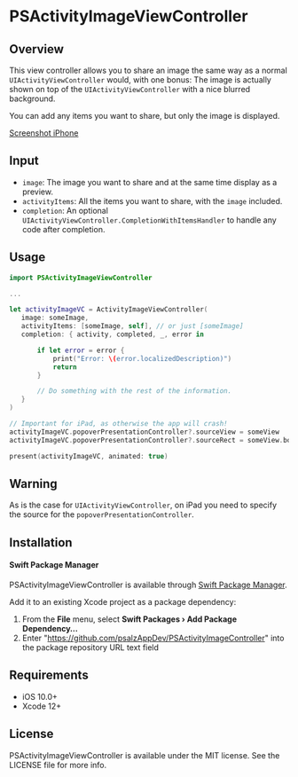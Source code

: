 # PSActivityImageViewController

## Overview

This view controller allows you to share an image the same way as a normal
`UIActivityViewController` would, with one bonus: The image is actually shown on top of the
`UIActivityViewController` with a nice blurred background.

You can add any items you want to share, but only the image is displayed.

[Screenshot iPhone](https://github.com/psalzAppDev/PSActivityImageViewController/blob/main/Assets/PSActivityImageViewController_screen_iPhone.png)

## Input

- `image`: The image you want to share and at the same time display as a preview.
- `activityItems`: All the items you want to share, with the `image` included.
- `completion`: An optional `UIActivityViewController.CompletionWithItemsHandler`
 to handle any code after completion.

## Usage

```swift
import PSActivityImageViewController

...

let activityImageVC = ActivityImageViewController(
   image: someImage,
   activityItems: [someImage, self], // or just [someImage]
   completion: { activity, completed, _, error in

       if let error = error {
           print("Error: \(error.localizedDescription)")
           return
       }

       // Do something with the rest of the information.
   }
)

// Important for iPad, as otherwise the app will crash!
activityImageVC.popoverPresentationController?.sourceView = someView
activityImageVC.popoverPresentationController?.sourceRect = someView.bounds

present(activityImageVC, animated: true)
```

## Warning

As is the case for `UIActivityViewController`, on iPad you need to specify the source for
 the `popoverPresentationController`.

## Installation

#### Swift Package Manager

PSActivityImageViewController is available through [Swift Package Manager](https://swift.org/package-manager).

Add it to an existing Xcode project as a package dependency:

1. From the **File** menu, select **Swift Packages › Add Package Dependency…**
2. Enter "https://github.com/psalzAppDev/PSActivityImageController" into the package repository URL text field

## Requirements

* iOS 10.0+
* Xcode 12+

## License

PSActivityImageViewController is available under the MIT license. See the LICENSE file for more info.


